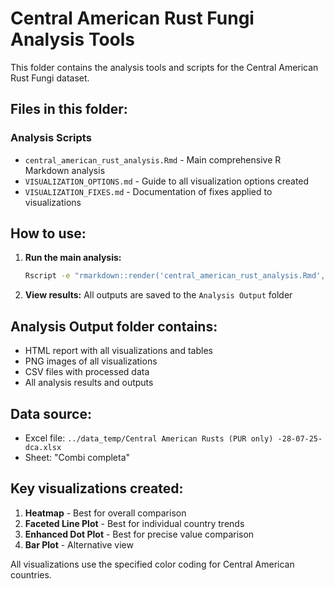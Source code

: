 # Central American Rust Fungi Analysis Tools

This folder contains the analysis tools and scripts for the Central American Rust Fungi dataset.

## Files in this folder:

### Analysis Scripts
- `central_american_rust_analysis.Rmd` - Main comprehensive R Markdown analysis
- `VISUALIZATION_OPTIONS.md` - Guide to all visualization options created
- `VISUALIZATION_FIXES.md` - Documentation of fixes applied to visualizations

## How to use:

1. **Run the main analysis:**
   ```bash
   Rscript -e "rmarkdown::render('central_american_rust_analysis.Rmd', output_dir = '../Analysis Output')"
   ```

2. **View results:** All outputs are saved to the `Analysis Output` folder

## Analysis Output folder contains:
- HTML report with all visualizations and tables
- PNG images of all visualizations
- CSV files with processed data
- All analysis results and outputs

## Data source:
- Excel file: `../data_temp/Central American Rusts (PUR only) -28-07-25-dca.xlsx`
- Sheet: "Combi completa"

## Key visualizations created:
1. **Heatmap** - Best for overall comparison
2. **Faceted Line Plot** - Best for individual country trends
3. **Enhanced Dot Plot** - Best for precise value comparison
4. **Bar Plot** - Alternative view

All visualizations use the specified color coding for Central American countries. 